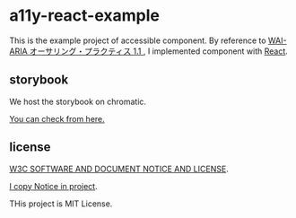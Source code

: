 # a11y-react-example
This is the example project of accessible component. By reference to [WAI-ARIA オーサリング・プラクティス 1.1 ](https://waic.jp/docs/2019/NOTE-wai-aria-practices-1.1-20190207/), I implemented component with [React](https://github.com/facebook/react/).


## storybook
We host the storybook on chromatic.

[You can check from here.](https://<branch>--6310803f81145a6ce553941f.chromatic.com)

## license
[W3C SOFTWARE AND DOCUMENT NOTICE AND LICENSE](https://www.w3.org/Consortium/Legal/2015/copyright-software-and-document).

[I copy Notice in project](./W3C_LICENSE).

THis project is MIT License.
